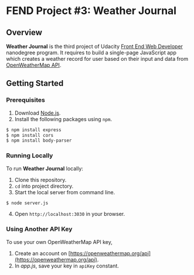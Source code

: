 # FEND Project #3: Weather Journal
## Overview

**Weather Journal** is the third project of Udacity [Front End Web Developer](https://www.udacity.com/course/front-end-web-developer-nanodegree--nd0011) nanodegree program. It requires to build a single-page JavaScript app which creates a weather record for user based on their input and data from [OpenWeatherMap API](https://openweathermap.org/api).

## Getting Started
### Prerequisites
1. Download [Node.js](https://nodejs.org/en/download/).
2. Install the following packages using ```npm```.
```sh
$ npm install express
$ npm install cors
$ npm install body-parser
```
### Running Locally 
To run **Weather Journal** locally:
1. Clone this repository.
2. ```cd``` into project directory.
3. Start the local server from command line.
```sh
$ node server.js
```
4. Open ```http://localhost:3030``` in your browser.
### Using Another API Key
To use your own OpenWeatherMap API key,
1. Create an account on [https://openweathermap.org/api](https://openweathermap.org/api).
2. In *app.js*, save your key in ```apiKey``` constant.
